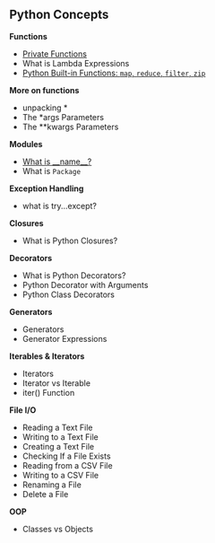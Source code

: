 ## Python Concepts

**Functions**
- [Private Functions](./Private%20Functions.md)
- What is Lambda Expressions
- [Python Built-in Functions: `map`, `reduce`, `filter`, `zip`](./Build-in%20Functions.md)

**More on functions**
- unpacking *
- The *args Parameters
- The **kwargs Parameters

**Modules**
- [What is \_\_name\_\_?](./__name__.md)
- What is `Package`

**Exception Handling**
- what is try...except?

**Closures**
- What is Python Closures?

**Decorators**
- What is Python Decorators?
- Python Decorator with Arguments
- Python Class Decorators

**Generators**
- Generators
- Generator Expressions

**Iterables & Iterators**
- Iterators
- Iterator vs Iterable
- iter() Function

**File I/O**
- Reading a Text File
- Writing to a Text File
- Creating a Text File
- Checking If a File Exists
- Reading from a CSV File
- Writing to a CSV File
- Renaming a File
- Delete a File

**OOP**
- Classes vs Objects


